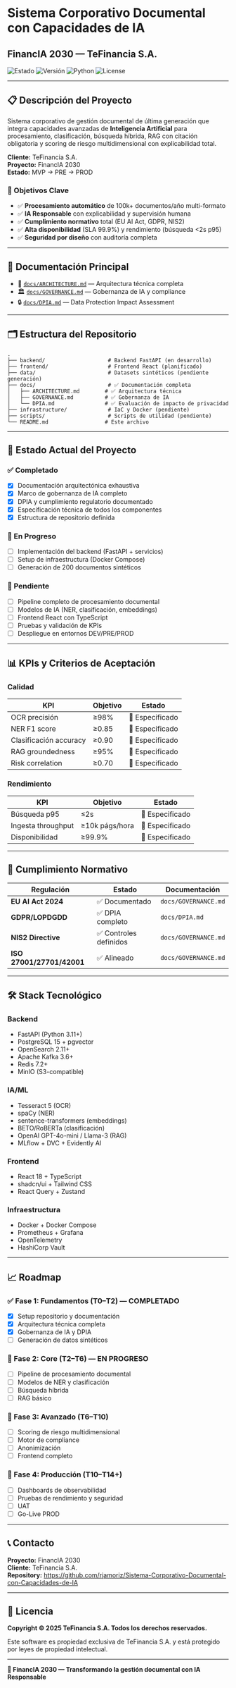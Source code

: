 # Sistema Corporativo Documental con Capacidades de IA
## FinancIA 2030 — TeFinancia S.A.

![Estado](https://img.shields.io/badge/Estado-En%20Desarrollo-yellow)
![Versión](https://img.shields.io/badge/Versión-1.0.0-blue)
![Python](https://img.shields.io/badge/Python-3.11+-green)
![License](https://img.shields.io/badge/License-Proprietary-red)

---

## 📋 Descripción del Proyecto

Sistema corporativo de gestión documental de última generación que integra capacidades avanzadas de **Inteligencia Artificial** para procesamiento, clasificación, búsqueda híbrida, RAG con citación obligatoria y scoring de riesgo multidimensional con explicabilidad total.

**Cliente:** TeFinancia S.A.  
**Proyecto:** FinancIA 2030  
**Estado:** MVP → PRE → PROD

### 🎯 Objetivos Clave

- ✅ **Procesamiento automático** de 100k+ documentos/año multi-formato
- ✅ **IA Responsable** con explicabilidad y supervisión humana
- ✅ **Cumplimiento normativo** total (EU AI Act, GDPR, NIS2)
- ✅ **Alta disponibilidad** (SLA 99.9%) y rendimiento (búsqueda <2s p95)
- ✅ **Seguridad por diseño** con auditoría completa

---

## 📁 Documentación Principal

- 📄 [`docs/ARCHITECTURE.md`](docs/ARCHITECTURE.md) — Arquitectura técnica completa
- 🏛️ [`docs/GOVERNANCE.md`](docs/GOVERNANCE.md) — Gobernanza de IA y compliance
- 🔒 [`docs/DPIA.md`](docs/DPIA.md) — Data Protection Impact Assessment

---

## 🗂️ Estructura del Repositorio

```
.
├── backend/                    # Backend FastAPI (en desarrollo)
├── frontend/                   # Frontend React (planificado)
├── data/                       # Datasets sintéticos (pendiente generación)
├── docs/                       # ✅ Documentación completa
│   ├── ARCHITECTURE.md        # ✅ Arquitectura técnica
│   ├── GOVERNANCE.md          # ✅ Gobernanza de IA
│   └── DPIA.md                # ✅ Evaluación de impacto de privacidad
├── infrastructure/             # IaC y Docker (pendiente)
├── scripts/                    # Scripts de utilidad (pendiente)
└── README.md                  # Este archivo
```

---

## 🚀 Estado Actual del Proyecto

### ✅ Completado

- [x] Documentación arquitectónica exhaustiva
- [x] Marco de gobernanza de IA completo
- [x] DPIA y cumplimiento regulatorio documentado
- [x] Especificación técnica de todos los componentes
- [x] Estructura de repositorio definida

### 🚧 En Progreso

- [ ] Implementación del backend (FastAPI + servicios)
- [ ] Setup de infraestructura (Docker Compose)
- [ ] Generación de 200 documentos sintéticos

### 📅 Pendiente

- [ ] Pipeline completo de procesamiento documental
- [ ] Modelos de IA (NER, clasificación, embeddings)
- [ ] Frontend React con TypeScript
- [ ] Pruebas y validación de KPIs
- [ ] Despliegue en entornos DEV/PRE/PROD

---

## 📊 KPIs y Criterios de Aceptación

### Calidad

| KPI | Objetivo | Estado |
|-----|----------|--------|
| OCR precisión | ≥98% | 🎯 Especificado |
| NER F1 score | ≥0.85 | 🎯 Especificado |
| Clasificación accuracy | ≥0.90 | 🎯 Especificado |
| RAG groundedness | ≥95% | 🎯 Especificado |
| Risk correlation | ≥0.70 | 🎯 Especificado |

### Rendimiento

| KPI | Objetivo | Estado |
|-----|----------|--------|
| Búsqueda p95 | ≤2s | 🎯 Especificado |
| Ingesta throughput | ≥10k págs/hora | 🎯 Especificado |
| Disponibilidad | ≥99.9% | 🎯 Especificado |

---

## 📜 Cumplimiento Normativo

| Regulación | Estado | Documentación |
|------------|--------|---------------|
| **EU AI Act 2024** | ✅ Documentado | `docs/GOVERNANCE.md` |
| **GDPR/LOPDGDD** | ✅ DPIA completo | `docs/DPIA.md` |
| **NIS2 Directive** | ✅ Controles definidos | `docs/GOVERNANCE.md` |
| **ISO 27001/27701/42001** | ✅ Alineado | `docs/GOVERNANCE.md` |

---

## 🛠️ Stack Tecnológico

### Backend
- FastAPI (Python 3.11+)
- PostgreSQL 15 + pgvector
- OpenSearch 2.11+
- Apache Kafka 3.6+
- Redis 7.2+
- MinIO (S3-compatible)

### IA/ML
- Tesseract 5 (OCR)
- spaCy (NER)
- sentence-transformers (embeddings)
- BETO/RoBERTa (clasificación)
- OpenAI GPT-4o-mini / Llama-3 (RAG)
- MLflow + DVC + Evidently AI

### Frontend
- React 18 + TypeScript
- shadcn/ui + Tailwind CSS
- React Query + Zustand

### Infraestructura
- Docker + Docker Compose
- Prometheus + Grafana
- OpenTelemetry
- HashiCorp Vault

---

## 📈 Roadmap

### ✅ Fase 1: Fundamentos (T0–T2) — COMPLETADO

- [x] Setup repositorio y documentación
- [x] Arquitectura técnica completa
- [x] Gobernanza de IA y DPIA
- [ ] Generación de datos sintéticos

### 🚧 Fase 2: Core (T2–T6) — EN PROGRESO

- [ ] Pipeline de procesamiento documental
- [ ] Modelos de NER y clasificación
- [ ] Búsqueda híbrida
- [ ] RAG básico

### 📅 Fase 3: Avanzado (T6–T10)

- [ ] Scoring de riesgo multidimensional
- [ ] Motor de compliance
- [ ] Anonimización
- [ ] Frontend completo

### 📅 Fase 4: Producción (T10–T14+)

- [ ] Dashboards de observabilidad
- [ ] Pruebas de rendimiento y seguridad
- [ ] UAT
- [ ] Go-Live PROD

---

## 📞 Contacto

**Proyecto:** FinancIA 2030  
**Cliente:** TeFinancia S.A.  
**Repository:** https://github.com/rjamoriz/Sistema-Corporativo-Documental-con-Capacidades-de-IA

---

## 📜 Licencia

**Copyright © 2025 TeFinancia S.A. Todos los derechos reservados.**

Este software es propiedad exclusiva de TeFinancia S.A. y está protegido por leyes de propiedad intelectual.

---

**🎯 FinancIA 2030 — Transformando la gestión documental con IA Responsable**
